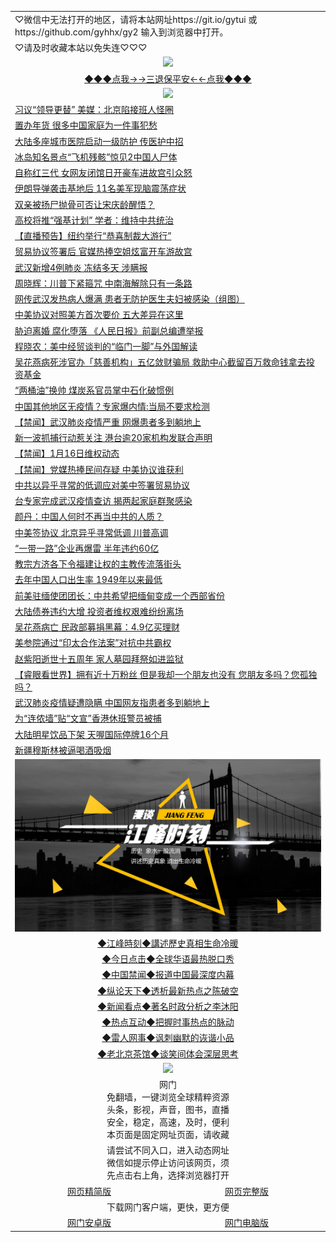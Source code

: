  <table>
<tr>
<td colspan="2" align=left>
♡微信中无法打开的地区，请将本站网址https://git.io/gytui 或 https://github.com/gyhhx/gy2 输入到浏览器中打开。 
 </td>
</tr>
 <tr>
 <td colspan="2" align=left>
♡请及时收藏本站以免失连♡♡♡
</td>
 </tr>
  <tr>
    <td colspan="2" align=center><img src="https://github.com/gyhhx/image-upload/blob/master/3t.jpg"></td>
 </tr>
 <tr><td colspan="2" align="center"><a href="https://xball.casa/oo.aspx?name=ogQuit&key=eqxowaguscvmxdgc&from=gy">◆◆◆点我→→三退保平安←←点我◆◆◆</a></td></tr>
  <tr>
    <td colspan="2" align=center><img src="https://cdn.jsdelivr.net/gh/gyoupiodf/im1/%E7%BD%91%E9%97%A8%E6%96%B0%E9%97%BB1.jpg"></td>
 </tr>
<tr><td colspan="2" align="left"><a href="https://xball.casa/oo.aspx?name=c1118927&key=eqxowaguscvmxdgc&from=gy">习议“领导更替” 美媒：北京陷接班人怪圈</a></td></tr>
<tr><td colspan="2" align="left"><a href="https://xball.casa/oo.aspx?name=c1118928&key=eqxowaguscvmxdgc&from=gy">置办年货 很多中国家庭为一件事犯愁</a></td></tr>
<tr><td colspan="2" align="left"><a href="https://xball.casa/oo.aspx?name=c1118926&key=eqxowaguscvmxdgc&from=gy">大陆多座城市医院启动一级防护 传医护中招</a></td></tr>
<tr><td colspan="2" align="left"><a href="https://xball.casa/oo.aspx?name=c1118946&key=eqxowaguscvmxdgc&from=gy">冰岛知名景点“飞机残骸”惊见2中国人尸体</a></td></tr>
<tr><td colspan="2" align="left"><a href="https://xball.casa/oo.aspx?name=c1118977&key=eqxowaguscvmxdgc&from=gy">自称红三代 女网友闭馆日开豪车进故宫引众怒</a></td></tr>
<tr><td colspan="2" align="left"><a href="https://xball.casa/oo.aspx?name=c1118939&key=eqxowaguscvmxdgc&from=gy">伊朗导弹袭击基地后 11名美军现脑震荡症状</a></td></tr>
<tr><td colspan="2" align="left"><a href="https://xball.casa/oo.aspx?name=c1118995&key=eqxowaguscvmxdgc&from=gy">双亲被扬尸抛骨可否让宋庆龄醒悟？</a></td></tr>
<tr><td colspan="2" align="left"><a href="https://xball.casa/oo.aspx?name=c1119000&key=eqxowaguscvmxdgc&from=gy">高校将推“强基计划” 学者：维持中共统治</a></td></tr>
<tr><td colspan="2" align="left"><a href="https://xball.casa/oo.aspx?name=c1118954&key=eqxowaguscvmxdgc&from=gy">【直播预告】纽约举行“恭喜制裁大游行”</a></td></tr>
<tr><td colspan="2" align="left"><a href="https://xball.casa/oo.aspx?name=c1118998&key=eqxowaguscvmxdgc&from=gy">贸易协议签署后 官媒热捧空姐炫富开车游故宫</a></td></tr>
<tr><td colspan="2" align="left"><a href="https://xball.casa/oo.aspx?name=c1118975&key=eqxowaguscvmxdgc&from=gy">武汉新增4例肺炎 冻结多天 涉瞒报</a></td></tr>
<tr><td colspan="2" align="left"><a href="https://xball.casa/oo.aspx?name=c1119002&key=eqxowaguscvmxdgc&from=gy">周晓辉：川普下紧箍咒 中南海解除只有一条路</a></td></tr>
<tr><td colspan="2" align="left"><a href="https://xball.casa/oo.aspx?name=c1118978&key=eqxowaguscvmxdgc&from=gy">网传武汉发热病人爆满 患者无防护医生夫妇被感染（组图）</a></td></tr>
<tr><td colspan="2" align="left"><a href="https://xball.casa/oo.aspx?name=c1118999&key=eqxowaguscvmxdgc&from=gy">中美协议对照美方首次要价 五大差异在这里</a></td></tr>
<tr><td colspan="2" align="left"><a href="https://xball.casa/oo.aspx?name=c1118956&key=eqxowaguscvmxdgc&from=gy">胁迫离婚 腐化堕落 《人民日报》前副总编遭举报</a></td></tr>
<tr><td colspan="2" align="left"><a href="https://xball.casa/oo.aspx?name=c1118942&key=eqxowaguscvmxdgc&from=gy">程晓农：美中经贸谈判的“临门一脚”与外国解读</a></td></tr>
<tr><td colspan="2" align="left"><a href="https://xball.casa/oo.aspx?name=c1118966&key=eqxowaguscvmxdgc&from=gy">吴花燕病死涉官办「慈善机构」五亿敛财骗局 救助中心截留百万救命钱拿去投资基金</a></td></tr>
<tr><td colspan="2" align="left"><a href="https://xball.casa/oo.aspx?name=c1118945&key=eqxowaguscvmxdgc&from=gy">“两桶油”换帅 煤炭系官员掌中石化破惯例</a></td></tr>
<tr><td colspan="2" align="left"><a href="https://xball.casa/oo.aspx?name=c1118916&key=eqxowaguscvmxdgc&from=gy">中国其他地区无疫情？专家爆内情:当局不要求检测</a></td></tr>
<tr><td colspan="2" align="left"><a href="https://xball.casa/oo.aspx?name=c1118979&key=eqxowaguscvmxdgc&from=gy">【禁闻】武汉肺炎疫情严重 网爆患者多到躺地上</a></td></tr>
<tr><td colspan="2" align="left"><a href="https://xball.casa/oo.aspx?name=c1118989&key=eqxowaguscvmxdgc&from=gy">新一波抓捕行动惹关注 港台逾20家机构发联合声明</a></td></tr>
<tr><td colspan="2" align="left"><a href="https://xball.casa/oo.aspx?name=c1118973&key=eqxowaguscvmxdgc&from=gy">【禁闻】1月16日维权动态</a></td></tr>
<tr><td colspan="2" align="left"><a href="https://xball.casa/oo.aspx?name=c1118980&key=eqxowaguscvmxdgc&from=gy">【禁闻】党媒热捧民间存疑 中美协议谁获利</a></td></tr>
<tr><td colspan="2" align="left"><a href="https://xball.casa/oo.aspx?name=c1118951&key=eqxowaguscvmxdgc&from=gy">中共以异乎寻常的低调应对美中签署贸易协议</a></td></tr>
<tr><td colspan="2" align="left"><a href="https://xball.casa/oo.aspx?name=c1118948&key=eqxowaguscvmxdgc&from=gy">台专家完成武汉疫情查访 揭两起家庭群聚感染</a></td></tr>
<tr><td colspan="2" align="left"><a href="https://xball.casa/oo.aspx?name=c1118957&key=eqxowaguscvmxdgc&from=gy">颜丹：中国人何时不再当中共的人质？</a></td></tr>
<tr><td colspan="2" align="left"><a href="https://xball.casa/oo.aspx?name=c1118947&key=eqxowaguscvmxdgc&from=gy">中美签协议 北京异乎寻常低调 川普高调</a></td></tr>
<tr><td colspan="2" align="left"><a href="https://xball.casa/oo.aspx?name=c1118953&key=eqxowaguscvmxdgc&from=gy">“一带一路”企业再爆雷  半年违约60亿</a></td></tr>
<tr><td colspan="2" align="left"><a href="https://xball.casa/oo.aspx?name=c1118932&key=eqxowaguscvmxdgc&from=gy">教宗方济各下令福建让权的主教传流落街头</a></td></tr>
<tr><td colspan="2" align="left"><a href="https://xball.casa/oo.aspx?name=c1118915&key=eqxowaguscvmxdgc&from=gy">去年中国人口出生率 1949年以来最低</a></td></tr>
<tr><td colspan="2" align="left"><a href="https://xball.casa/oo.aspx?name=c1118964&key=eqxowaguscvmxdgc&from=gy">前美驻缅使团团长：中共希望把缅甸变成一个西部省份</a></td></tr>
<tr><td colspan="2" align="left"><a href="https://xball.casa/oo.aspx?name=c1118937&key=eqxowaguscvmxdgc&from=gy">大陆债券违约大增 投资者维权艰难纷纷离场</a></td></tr>
<tr><td colspan="2" align="left"><a href="https://xball.casa/oo.aspx?name=c1118925&key=eqxowaguscvmxdgc&from=gy">吴花燕病亡 民政部募捐黑幕：4.9亿买理财</a></td></tr>
<tr><td colspan="2" align="left"><a href="https://xball.casa/oo.aspx?name=c1118941&key=eqxowaguscvmxdgc&from=gy">美参院通过“印太合作法案”对抗中共霸权</a></td></tr>
<tr><td colspan="2" align="left"><a href="https://xball.casa/oo.aspx?name=c1118968&key=eqxowaguscvmxdgc&from=gy">赵紫阳逝世十五周年 家人墓园拜祭如进监狱</a></td></tr>
<tr><td colspan="2" align="left"><a href="https://xball.casa/oo.aspx?name=c1118918&key=eqxowaguscvmxdgc&from=gy">【睿眼看世界】拥有近十万粉丝 但是我却一个朋友也没有 您朋友多吗？您孤独吗？</a></td></tr>
<tr><td colspan="2" align="left"><a href="https://xball.casa/oo.aspx?name=c1118934&key=eqxowaguscvmxdgc&from=gy">武汉肺炎疫情疑遭隐瞒 中国网友指患者多到躺地上</a></td></tr>
<tr><td colspan="2" align="left"><a href="https://xball.casa/oo.aspx?name=c1118990&key=eqxowaguscvmxdgc&from=gy">为“连侬墙”贴“文宣”香港休班警员被捕</a></td></tr>
<tr><td colspan="2" align="left"><a href="https://xball.casa/oo.aspx?name=c1119001&key=eqxowaguscvmxdgc&from=gy">大陆明星饮品下架 天喔国际停牌16个月</a></td></tr>
<tr><td colspan="2" align="left"><a href="https://xball.casa/oo.aspx?name=c1118969&key=eqxowaguscvmxdgc&from=gy">新疆穆斯林被逼喝酒吸烟</a></td></tr>

 <tr>
   <td colspan="2" align=center><img src="https://github.com/gyoupiodf/im1/blob/master/jf-1.jpg"></td>
  </tr>
   <tr>
   <td colspan="2" align=center> 
<a href="https://xball.casa/oo.aspx?name=c922850&key=eqxowaguscvmxdgc&from=gy&tag=9877">◆江峰時刻◆講述歷史真相生命冷暖</a><br/>
    </td>
  </tr>
   <tr>
   <td colspan="2" align=center> 
<a href="https://xball.casa/oo.aspx?name=c816850&key=eqxowaguscvmxdgc&from=gy&tag=9877">◆今日点击◆全球华语最热脱口秀</a><br/>
    </td>
  </tr>
  <tr>
  <td colspan="2" align=center>
<a href="https://xball.casa/oo.aspx?name=c816860&key=eqxowaguscvmxdgc&from=gy&tag=99733110">◆中国禁闻◆报道中国最深度内幕</a><br/>
   </tr>
  <tr>
     <td colspan="2" align=center>
<a href="https://xball.casa/oo.aspx?name=c816855&key=eqxowaguscvmxdgc&from=gy&tag=997110">◆纵论天下◆透析最新热点之陈破空</a><br/>
   </tr>
   <tr>
      <td colspan="2" align=center>
<a href="https://xball.casa/oo.aspx?name=c838308&key=eqxowaguscvmxdgc&from=gy&tag=9973110">◆新闻看点◆著名时政分析之李沐阳</a><br/>
   </tr>
   <tr>
     <td colspan="2" align=center>
<a href="https://xball.casa/oo.aspx?name=c816852&key=eqxowaguscvmxdgc&from=gy&tag=9733110">◆热点互动◆把握时事热点的脉动</a><br/>
   </tr>
   <tr>
      <td colspan="2" align=center>
<a href="https://xball.casa/oo.aspx?name=c816694&key=eqxowaguscvmxdgc&from=gy&tag=93310">◆雷人网事◆讽刺幽默的诙谐小品</a><br/>
   </tr>
   <tr>
    <td colspan="2" align=center>
<a href="https://xball.casa/oo.aspx?name=c816650&key=eqxowaguscvmxdgc&from=gy&tag=9973110">◆老北京茶馆◆谈笑间体会深层思考</a><br/>
   </tr>
 <tr>
    <td colspan="2" align="center"><img src="https://gitlab.com/ogate2/up/raw/master/_/oGate65.jpg"/></td>
  </tr>
  <tr>
    <td colspan="2" align="center">网门<br/>免翻墙，一键浏览全球精粹资源<br/>头条，影视，声音，图书，直播<br/>安全，稳定，高速，及时，便利<br/>本页面是固定网址页面，请收藏</td>
  <tr>
  <tr>
    <td colspan="2" align="center">请尝试不同入口，进入动态网址<br/>微信如提示停止访问该网页，须<br/>先点击右上角，选择浏览器打开</td>
  <tr>  
  <tr>
    <td align="center"><a href="https://gitcdn.xyz/repo/otiny/up/master/show002.htm">网页精简版</a></td>
    <td align="center"><a href="https://gitcdn.xyz/repo/otiny/up/master/show001.htm">网页完整版</a></td>
  </tr>
  <tr>
    <td colspan="2" align="center">下载网门客户端，更快，更方便</td>
  <tr>
  <tr>
    <td align="center"><a href="https://raw.githubusercontent.com/opipe/up/master/oGatea.apk">网门安卓版</a></td>
    <td align="center"><a href="https://raw.githubusercontent.com/opipe/up/master/oGate.zip">网门电脑版</a></td>
  </tr>
</table>


